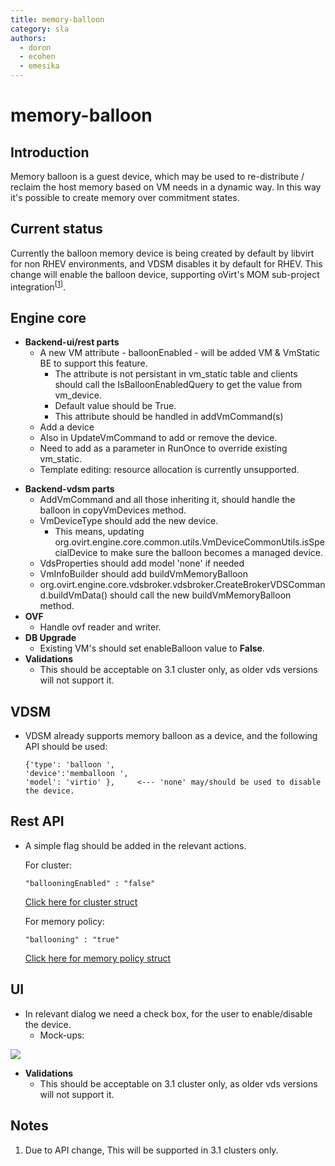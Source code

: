 ```yaml
---
title: memory-balloon
category: sla
authors:
  - doron
  - ecohen
  - emesika
---
```


# memory-balloon

## Introduction

Memory balloon is a guest device, which may be used to re-distribute / reclaim the host memory based
on VM needs in a dynamic way. In this way it's possible to create memory over commitment states.

## Current status

Currently the balloon memory device is being created by default by libvirt for non RHEV environments,
and VDSM disables it by default for RHEV. This change will enable the balloon device, supporting
oVirt's MOM sub-project integration<sup>[[1](/develop/release-management/features/sla/momintegration.html)]</sup>.

## Engine core

*   **Backend-ui/rest parts**
    -   A new VM attribute - balloonEnabled - will be added VM & VmStatic BE to support this feature.
        -   The attribute is not persistant in vm_static table and clients should call the IsBalloonEnabledQuery to get the value from vm_device.
        -   Default value should be True.
        -   This attribute should be handled in addVmCommand(s)
    -   Add a device
    -   Also in UpdateVmCommand to add or remove the device.
    -   Need to add as a parameter in RunOnce to override existing vm_static.
    -   Template editing: resource allocation is currently unsupported.

<!-- -->

*   **Backend-vdsm parts**
    -   AddVmCommand and all those inheriting it, should handle the balloon in copyVmDevices method.
    -   VmDeviceType should add the new device.
        -   This means, updating org.ovirt.engine.core.common.utils.VmDeviceCommonUtils.isSpecialDevice to make sure the balloon becomes a managed device.
    -   VdsProperties should add model 'none' if needed
    -   VmInfoBuilder should add buildVmMemoryBalloon
    -   org.ovirt.engine.core.vdsbroker.vdsbroker.CreateBrokerVDSCommand.buildVmData() should call the new buildVmMemoryBalloon method.
*   **OVF**
    -   Handle ovf reader and writer.
*   **DB Upgrade**
    -   Existing VM's should set enableBalloon value to **False**.
*   **Validations**
    -   This should be acceptable on 3.1 cluster only, as older vds versions will not support it.

## VDSM

*   VDSM already supports memory balloon as a device, and the following API should be used:

        {'type': 'balloon ',
        'device':'memballoon ',
        'model': 'virtio' },     <--- 'none' may/should be used to disable the device.

## Rest API

*   A simple flag should be added in the relevant actions.
    
    For cluster: 
            
        "ballooningEnabled" : "false"
            
    [Click here for cluster struct](http://ovirt.github.io/ovirt-engine-api-model/4.1/#types/cluster)
    
    For memory policy:
        
        "ballooning" : "true"
            
    [Click here for memory policy struct](http://ovirt.github.io/ovirt-engine-api-model/4.1/#types/memory_policy)

## UI

*   In relevant dialog we need a check box, for the user to enable/disable the device.
    -   Mock-ups:

![](/images/wiki/Neweditvmdialogmemoryballoon.png)

*   **Validations**
    -   This should be acceptable on 3.1 cluster only, as older vds versions will not support it.

## Notes

1.  Due to API change, This will be supported in 3.1 clusters only.

